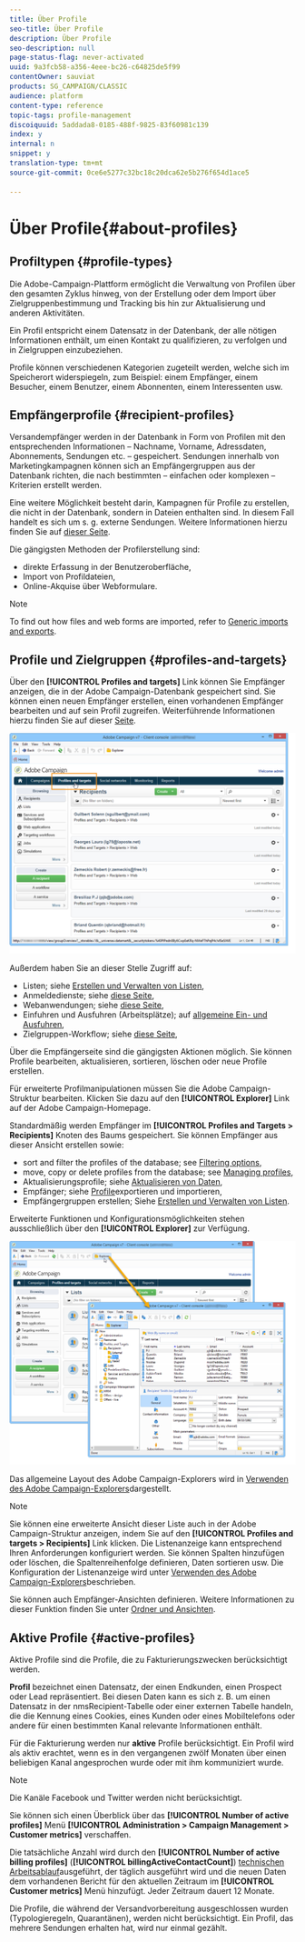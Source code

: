```yaml
---
title: Über Profile
seo-title: Über Profile
description: Über Profile
seo-description: null
page-status-flag: never-activated
uuid: 9a3fcb58-a356-4eee-bc26-c64825de5f99
contentOwner: sauviat
products: SG_CAMPAIGN/CLASSIC
audience: platform
content-type: reference
topic-tags: profile-management
discoiquuid: 5addada8-0185-488f-9825-83f60981c139
index: y
internal: n
snippet: y
translation-type: tm+mt
source-git-commit: 0ce6e5277c32bc18c20dca62e5b276f654d1ace5

---
```



# Über Profile{#about-profiles}

## Profiltypen {#profile-types}

Die Adobe-Campaign-Plattform ermöglicht die Verwaltung von Profilen über den gesamten Zyklus hinweg, von der Erstellung oder dem Import über Zielgruppenbestimmung und Tracking bis hin zur Aktualisierung und anderen Aktivitäten.

Ein Profil entspricht einem Datensatz in der Datenbank, der alle nötigen Informationen enthält, um einen Kontakt zu qualifizieren, zu verfolgen und in Zielgruppen einzubeziehen.

Profile können verschiedenen Kategorien zugeteilt werden, welche sich im Speicherort widerspiegeln, zum Beispiel: einem Empfänger, einem Besucher, einem Benutzer, einem Abonnenten, einem Interessenten usw.

## Empfängerprofile {#recipient-profiles}

Versandempfänger werden in der Datenbank in Form von Profilen mit den entsprechenden Informationen – Nachname, Vorname, Adressdaten, Abonnements, Sendungen etc. – gespeichert. Sendungen innerhalb von Marketingkampagnen können sich an Empfängergruppen aus der Datenbank richten, die nach bestimmten – einfachen oder komplexen – Kriterien erstellt werden.

Eine weitere Möglichkeit besteht darin, Kampagnen für Profile zu erstellen, die nicht in der Datenbank, sondern in Dateien enthalten sind. In diesem Fall handelt es sich um s. g. externe Sendungen. Weitere Informationen hierzu finden Sie auf [dieser Seite](../../delivery/using/steps-defining-the-target-population.md#selecting-external-recipients).

Die gängigsten Methoden der Profilerstellung sind:

* direkte Erfassung in der Benutzeroberfläche,
* Import von Profildateien,
* Online-Akquise über Webformulare.

>[!NOTE]
>
>To find out how files and web forms are imported, refer to [Generic imports and exports](../../platform/using/generic-imports-and-exports.md).

## Profile und Zielgruppen {#profiles-and-targets}

Über den **[!UICONTROL Profiles and targets]** Link können Sie Empfänger anzeigen, die in der Adobe Campaign-Datenbank gespeichert sind. Sie können einen neuen Empfänger erstellen, einen vorhandenen Empfänger bearbeiten und auf sein Profil zugreifen. Weiterführende Informationen hierzu finden Sie auf dieser [Seite](../../platform/using/editing-a-profile.md).

![](assets/d_ncs_user_interface_target_link.png)

Außerdem haben Sie an dieser Stelle Zugriff auf:

* Listen; siehe [Erstellen und Verwalten von Listen](../../platform/using/creating-and-managing-lists.md),
* Anmeldedienste; siehe [diese Seite](../../delivery/using/managing-subscriptions.md),
* Webanwendungen; siehe [diese Seite](../../web/using/about-web-applications.md),
* Einfuhren und Ausfuhren (Arbeitsplätze); auf [allgemeine Ein- und Ausfuhren](../../platform/using/generic-imports-and-exports.md),
* Zielgruppen-Workflow; siehe [diese Seite](../../workflow/using/building-a-workflow.md#implementation-steps-),

Über die Empfängerseite sind die gängigsten Aktionen möglich. Sie können Profile bearbeiten, aktualisieren, sortieren, löschen oder neue Profile erstellen.

Für erweiterte Profilmanipulationen müssen Sie die Adobe Campaign-Struktur bearbeiten. Klicken Sie dazu auf den **[!UICONTROL Explorer]** Link auf der Adobe Campaign-Homepage.

Standardmäßig werden Empfänger im **[!UICONTROL Profiles and Targets > Recipients]** Knoten des Baums gespeichert. Sie können Empfänger aus dieser Ansicht erstellen sowie:

* sort and filter the profiles of the database; see [Filtering options](../../platform/using/filtering-options.md),
* move, copy or delete profiles from the database; see [Managing profiles](../../platform/using/managing-profiles.md),
* Aktualisierungsprofile; siehe [Aktualisieren von Daten](../../platform/using/updating-data.md),
* Empfänger; siehe [Profile](../../platform/using/exporting-and-importing-profiles.md)exportieren und importieren,
* Empfängergruppen erstellen; Siehe [Erstellen und Verwalten von Listen](../../platform/using/creating-and-managing-lists.md).

Erweiterte Funktionen und Konfigurationsmöglichkeiten stehen ausschließlich über den **[!UICONTROL Explorer]** zur Verfügung.

![](assets/d_ncs_user_interface01.png)

Das allgemeine Layout des Adobe Campaign-Explorers wird in [Verwenden des Adobe Campaign-Explorers](../../platform/using/adobe-campaign-workspace.md#using-adobe-campaign-explorer)dargestellt.

>[!NOTE]
>
>Sie können eine erweiterte Ansicht dieser Liste auch in der Adobe Campaign-Struktur anzeigen, indem Sie auf den **[!UICONTROL Profiles and targets > Recipients]** Link klicken. Die Listenanzeige kann entsprechend Ihren Anforderungen konfiguriert werden. Sie können Spalten hinzufügen oder löschen, die Spaltenreihenfolge definieren, Daten sortieren usw. Die Konfiguration der Listenanzeige wird unter [Verwenden des Adobe Campaign-Explorers](../../platform/using/adobe-campaign-workspace.md#using-adobe-campaign-explorer)beschrieben.
>
>Sie können auch Empfänger-Ansichten definieren. Weitere Informationen zu dieser Funktion finden Sie unter [Ordner und Ansichten](../../platform/using/access-management.md#folders-and-views).

## Aktive Profile {#active-profiles}

Aktive Profile sind die Profile, die zu Fakturierungszwecken berücksichtigt werden.

**Profil** bezeichnet einen Datensatz, der einen Endkunden, einen Prospect oder Lead repräsentiert. Bei diesen Daten kann es sich z. B. um einen Datensatz in der nmsRecipient-Tabelle oder einer externen Tabelle handeln, die die Kennung eines Cookies, eines Kunden oder eines Mobiltelefons oder andere für einen bestimmten Kanal relevante Informationen enthält.

Für die Fakturierung werden nur **aktive** Profile berücksichtigt. Ein Profil wird als aktiv erachtet, wenn es in den vergangenen zwölf Monaten über einen beliebigen Kanal angesprochen wurde oder mit ihm kommuniziert wurde.

>[!NOTE]
>
>Die Kanäle Facebook und Twitter werden nicht berücksichtigt.

Sie können sich einen Überblick über das **[!UICONTROL Number of active profiles]** Menü **[!UICONTROL Administration > Campaign Management > Customer metrics]** verschaffen.

Die tatsächliche Anzahl wird durch den **[!UICONTROL Number of active billing profiles]** (**[!UICONTROL billingActiveContactCount]**) [technischen Arbeitsablauf](../../workflow/using/delivery.md)ausgeführt, der täglich ausgeführt wird und die neuen Daten dem vorhandenen Bericht für den aktuellen Zeitraum im **[!UICONTROL Customer metrics]** Menü hinzufügt. Jeder Zeitraum dauert 12 Monate.

Die Profile, die während der Versandvorbereitung ausgeschlossen wurden (Typologieregeln, Quarantänen), werden nicht berücksichtigt. Ein Profil, das mehrere Sendungen erhalten hat, wird nur einmal gezählt.
